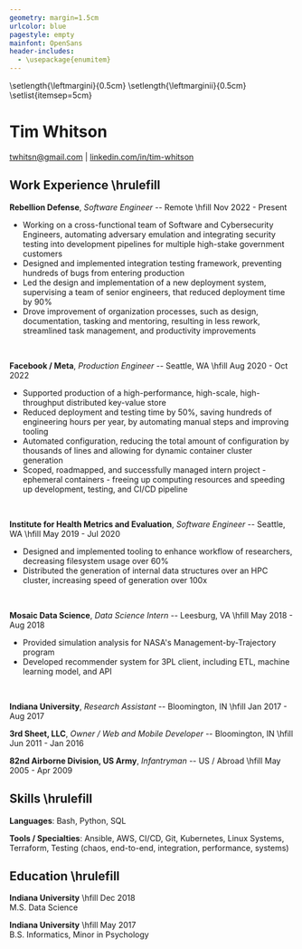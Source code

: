 ```yaml
---
geometry: margin=1.5cm
urlcolor: blue
pagestyle: empty
mainfont: OpenSans
header-includes:
  - \usepackage{enumitem}
---
```

\setlength{\leftmargini}{0.5cm}
\setlength{\leftmarginii}{0.5cm}
\setlist{itemsep=5cm} 

# Tim Whitson

[twhitsn@gmail.com](mailto:twhitsn@gmail.com) | [linkedin.com/in/tim-whitson](https://linkedin.com/in/tim-whitson)

## Work Experience \hrulefill

**Rebellion Defense**, *Software Engineer* -- Remote \hfill Nov 2022 - Present

- Working on a cross-functional team of Software and Cybersecurity Engineers, automating adversary emulation and integrating security testing into development pipelines for multiple high-stake government customers
- Designed and implemented integration testing framework, preventing hundreds of bugs from entering production
- Led the design and implementation of a new deployment system, supervising a team of senior engineers, that reduced deployment time by 90%
- Drove improvement of organization processes, such as design, documentation, tasking and mentoring, resulting in less rework, streamlined task management, and productivity improvements
<br>  

**Facebook / Meta**, *Production Engineer* -- Seattle, WA \hfill Aug 2020 - Oct 2022  

- Supported production of a high-performance, high-scale, high-throughput distributed key-value store
- Reduced deployment and testing time by 50%, saving hundreds of engineering hours per year, by automating manual steps and improving tooling
- Automated configuration, reducing the total amount of configuration by thousands of lines and allowing for dynamic container cluster generation
- Scoped, roadmapped, and successfully managed intern project - ephemeral containers - freeing up computing resources and speeding up development, testing, and CI/CD pipeline
<br>  
 
**Institute for Health Metrics and Evaluation**, *Software Engineer* -- Seattle, WA \hfill May 2019 - Jul 2020  

- Designed and implemented tooling to enhance workflow of researchers, decreasing filesystem usage over 60%
- Distributed the generation of internal data structures over an HPC cluster, increasing speed of generation over 100x
<br>  

**Mosaic Data Science**, *Data Science Intern* -- Leesburg, VA \hfill May 2018 - Aug 2018     

- Provided simulation analysis for NASA's Management-by-Trajectory program
- Developed recommender system for 3PL client, including ETL, machine learning model, and API
<br>  

**Indiana University**, *Research Assistant* -- Bloomington, IN \hfill Jan 2017 - Aug 2017  

**3rd Sheet, LLC**, *Owner / Web and Mobile Developer* -- Bloomington, IN \hfill Jun 2011 - Jan 2016  

**82nd Airborne Division, US Army**, *Infantryman* -- US / Abroad \hfill May 2005 - Apr 2009  

## Skills \hrulefill

**Languages**: Bash, Python, SQL 

**Tools / Specialties**: Ansible, AWS, CI/CD, Git, Kubernetes, Linux Systems, Terraform, Testing (chaos, end-to-end, integration, performance, systems) 

## Education \hrulefill

**Indiana University** \hfill Dec 2018  
M.S. Data Science

**Indiana University** \hfill May 2017  
B.S. Informatics, Minor in Psychology 


